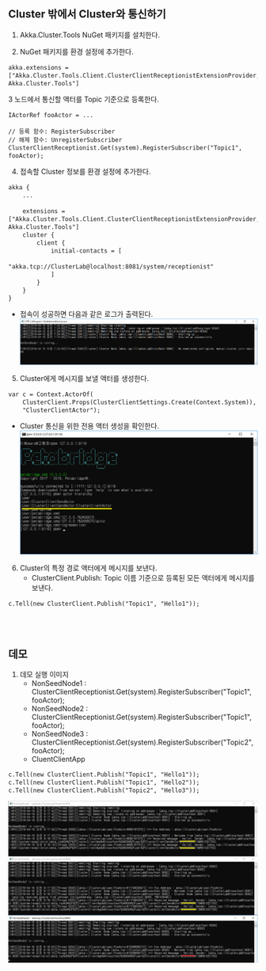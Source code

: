 ## Cluster 밖에서 Cluster와 통신하기
1. Akka.Cluster.Tools NuGet 패키지를 설치한다.

2. NuGet 패키지를 환경 설정에 추가한다.
```
akka.extensions = ["Akka.Cluster.Tools.Client.ClusterClientReceptionistExtensionProvider, Akka.Cluster.Tools"]
```

3 노드에서 통신할 액터를 Topic 기준으로 등록한다.
```
IActorRef fooActor = ...

// 등록 함수: RegisterSubscriber
// 해제 함수: UnregisterSubscriber
ClusterClientReceptionist.Get(system).RegisterSubscriber("Topic1", fooActor);
```

4. 접속할 Cluster 정보를 환경 설정에 추가한다.
```
akka {
	...

	extensions = ["Akka.Cluster.Tools.Client.ClusterClientReceptionistExtensionProvider, Akka.Cluster.Tools"]
	cluster {
		client {
			initial-contacts = [
				"akka.tcp://ClusterLab@localhost:8081/system/receptionist"
			]
		}
	}
}
```
- 접속이 성공하면 다음과 같은 로그가 출력된다.
![](./Images/ClusterClient_OnlyCreation.png)

5. Cluster에게 메시지를 보낼 액터를 생성한다.
```
var c = Context.ActorOf(
	ClusterClient.Props(ClusterClientSettings.Create(Context.System)),
	"ClusterClientActor");
```
- Cluster 통신을 위한 전용 액터 생성을 확인한다.
![](./Images/ClusterClientActor.png)

6. Cluster의 특정 경로 액터에게 메시지를 보낸다.
   - ClusterClient.Publish: Topic 이름 기준으로 등록된 모든 액터에게 메시지를 보낸다. 
```
c.Tell(new ClusterClient.Publish("Topic1", "Hello1"));
```

<br/>
<br/>

## 데모
1. 데모 실행 이미지
   - NonSeedNode1 : ClusterClientReceptionist.Get(system).RegisterSubscriber("Topic1", fooActor);
   - NonSeedNode2 : ClusterClientReceptionist.Get(system).RegisterSubscriber("Topic1", fooActor);
   - NonSeedNode3 : ClusterClientReceptionist.Get(system).RegisterSubscriber("Topic2", fooActor);
   - CluentClientApp
```
c.Tell(new ClusterClient.Publish("Topic1", "Hello1"));
c.Tell(new ClusterClient.Publish("Topic1", "Hello2"));
c.Tell(new ClusterClient.Publish("Topic2", "Hello3"));
```
   
![](./Images/Demo.png)

